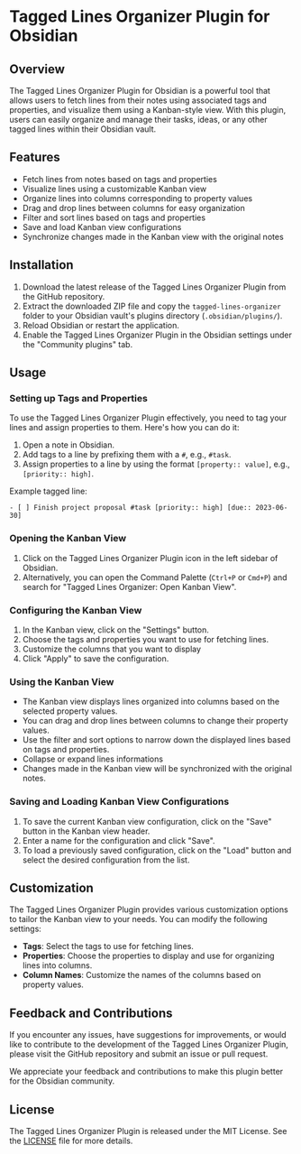 # Tagged Lines Organizer Plugin for Obsidian

## Overview

The Tagged Lines Organizer Plugin for Obsidian is a powerful tool that allows users to fetch lines from their notes using associated tags and properties, and visualize them using a Kanban-style view. With this plugin, users can easily organize and manage their tasks, ideas, or any other tagged lines within their Obsidian vault.

## Features

- Fetch lines from notes based on tags and properties
- Visualize lines using a customizable Kanban view
- Organize lines into columns corresponding to property values
- Drag and drop lines between columns for easy organization
- Filter and sort lines based on tags and properties
- Save and load Kanban view configurations
- Synchronize changes made in the Kanban view with the original notes

## Installation

1. Download the latest release of the Tagged Lines Organizer Plugin from the GitHub repository.
2. Extract the downloaded ZIP file and copy the `tagged-lines-organizer` folder to your Obsidian vault's plugins directory (`.obsidian/plugins/`).
3. Reload Obsidian or restart the application.
4. Enable the Tagged Lines Organizer Plugin in the Obsidian settings under the "Community plugins" tab.

## Usage

### Setting up Tags and Properties

To use the Tagged Lines Organizer Plugin effectively, you need to tag your lines and assign properties to them. Here's how you can do it:

1. Open a note in Obsidian.
2. Add tags to a line by prefixing them with a `#`, e.g., `#task`.
3. Assign properties to a line by using the format `[property:: value]`, e.g., `[priority:: high]`.

Example tagged line:
```
- [ ] Finish project proposal #task [priority:: high] [due:: 2023-06-30]
```

### Opening the Kanban View

1. Click on the Tagged Lines Organizer Plugin icon in the left sidebar of Obsidian.
2. Alternatively, you can open the Command Palette (`Ctrl+P` or `Cmd+P`) and search for "Tagged Lines Organizer: Open Kanban View".

### Configuring the Kanban View

1. In the Kanban view, click on the "Settings" button.
2. Choose the tags and properties you want to use for fetching lines.
3. Customize the columns that you want to display
4. Click "Apply" to save the configuration.

### Using the Kanban View

- The Kanban view displays lines organized into columns based on the selected property values.
- You can drag and drop lines between columns to change their property values.
- Use the filter and sort options to narrow down the displayed lines based on tags and properties.
- Collapse or expand lines informations 
- Changes made in the Kanban view will be synchronized with the original notes.

### Saving and Loading Kanban View Configurations

1. To save the current Kanban view configuration, click on the "Save" button in the Kanban view header.
2. Enter a name for the configuration and click "Save".
3. To load a previously saved configuration, click on the "Load" button and select the desired configuration from the list.

## Customization

The Tagged Lines Organizer Plugin provides various customization options to tailor the Kanban view to your needs. You can modify the following settings:

- **Tags**: Select the tags to use for fetching lines.
- **Properties**: Choose the properties to display and use for organizing lines into columns.
- **Column Names**: Customize the names of the columns based on property values.


## Feedback and Contributions

If you encounter any issues, have suggestions for improvements, or would like to contribute to the development of the Tagged Lines Organizer Plugin, please visit the GitHub repository and submit an issue or pull request.

We appreciate your feedback and contributions to make this plugin better for the Obsidian community.

## License

The Tagged Lines Organizer Plugin is released under the MIT License. See the [LICENSE](LICENSE) file for more details.

